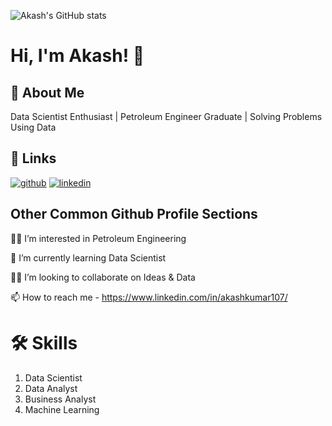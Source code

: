 
![Akash's GitHub stats](https://github-readme-stats.vercel.app/api?username=Akash1070&show_icons=true&theme=dark)


# Hi, I'm Akash! 👋


## 🚀 About Me
Data Scientist Enthusiast | Petroleum Engineer Graduate | Solving Problems Using Data 


## 🔗 Links
[![github](https://img.shields.io/badge/github-000?style=for-the-badge&logo=ko-fi&logoColor=white)](https://github.com/Akash1070)
[![linkedin](https://img.shields.io/badge/linkedin-0A66C2?style=for-the-badge&logo=linkedin&logoColor=white)](https://www.linkedin.com/in/akashkumar107/)



## Other Common Github Profile Sections
👩‍💻 I’m interested in Petroleum Engineering

🧠 I’m currently learning Data Scientist

👯‍♀️ I’m looking to collaborate on Ideas & Data

📫 How to reach me - https://www.linkedin.com/in/akashkumar107/


# 🛠 Skills
1. Data Scientist
2. Data Analyst
3. Business Analyst
4. Machine Learning 

